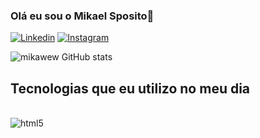 ### Olá eu sou o Mikael Sposito👋

[![Linkedin](https://img.shields.io/badge/LinkedIn-0077B5?style=for-the-badge&logo=linkedin&logoColor=white)](https://www.linkedin.com/in/mikaelsposito/)
[![Instagram](https://img.shields.io/badge/Instagram-E4405F?style=for-the-badge&logo=instagram&logoColor=white)](https://www.instagram.com/mikael_sposito/)

![mikawew GitHub stats](https://github-readme-stats.vercel.app/api?username=mikawew&show_icons=true&theme=dark)

## Tecnologias que eu utilizo no meu dia 

<div style="inline_block"><br/>
  <img align= "center" alt="html5" src="https://img.shields.io/badge/HTML5-E34F26?style=for-the-badge&logo=html5&logoColor=white"/>
</div>
